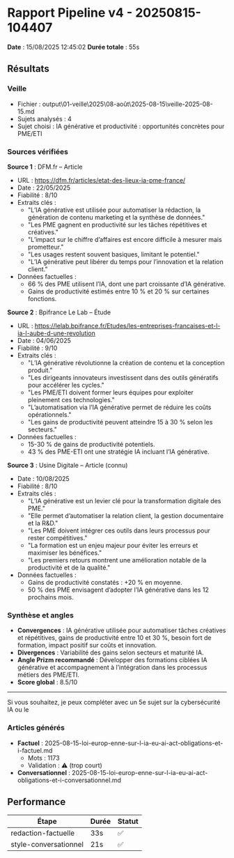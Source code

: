 # Rapport Pipeline v4 - 20250815-104407

**Date** : 15/08/2025 12:45:02
**Durée totale** : 55s

## Résultats

### Veille
- Fichier : output\01-veille\2025\08-août\2025-08-15\veille-2025-08-15.md
- Sujets analysés : 4
- Sujet choisi : IA générative et productivité : opportunités concrètes pour PME/ETI

### Sources vérifiées

**Source 1** : DFM.fr – Article  
- URL : https://dfm.fr/articles/etat-des-lieux-ia-pme-france/  
- Date : 22/05/2025  
- Fiabilité : 8/10  
- Extraits clés :  
  * "L’IA générative est utilisée pour automatiser la rédaction, la génération de contenu marketing et la synthèse de données."  
  * "Les PME gagnent en productivité sur les tâches répétitives et créatives."  
  * "L’impact sur le chiffre d’affaires est encore difficile à mesurer mais prometteur."  
  * "Les usages restent souvent basiques, limitant le potentiel."  
  * "L’IA générative peut libérer du temps pour l’innovation et la relation client."  
- Données factuelles :  
  * 66 % des PME utilisent l’IA, dont une part croissante d’IA générative.  
  * Gains de productivité estimés entre 10 % et 20 % sur certaines fonctions.

**Source 2** : Bpifrance Le Lab – Étude  
- URL : https://lelab.bpifrance.fr/Etudes/les-entreprises-francaises-et-l-ia-l-aube-d-une-revolution  
- Date : 04/06/2025  
- Fiabilité : 9/10  
- Extraits clés :  
  * "L’IA générative révolutionne la création de contenu et la conception produit."  
  * "Les dirigeants innovateurs investissent dans des outils génératifs pour accélérer les cycles."  
  * "Les PME/ETI doivent former leurs équipes pour exploiter pleinement ces technologies."  
  * "L’automatisation via l’IA générative permet de réduire les coûts opérationnels."  
  * "Les gains de productivité peuvent atteindre 15 à 30 % selon les secteurs."  
- Données factuelles :  
  * 15-30 % de gains de productivité potentiels.  
  * 43 % des PME-ETI ont une stratégie IA incluant l’IA générative.

**Source 3** : Usine Digitale – Article (connu)  
- Date : 10/08/2025  
- Fiabilité : 8/10  
- Extraits clés :  
  * "L’IA générative est un levier clé pour la transformation digitale des PME."  
  * "Elle permet d’automatiser la relation client, la gestion documentaire et la R&D."  
  * "Les PME doivent intégrer ces outils dans leurs processus pour rester compétitives."  
  * "La formation est un enjeu majeur pour éviter les erreurs et maximiser les bénéfices."  
  * "Les premiers retours montrent une amélioration notable de la productivité et de la qualité."  
- Données factuelles :  
  * Gains de productivité constatés : +20 % en moyenne.  
  * 50 % des PME envisagent d’adopter l’IA générative dans les 12 prochains mois.

### Synthèse et angles

- **Convergences** : IA générative utilisée pour automatiser tâches créatives et répétitives, gains de productivité entre 10 et 30 %, besoin fort de formation, impact positif sur coûts et innovation.  
- **Divergences** : Variabilité des gains selon secteurs et maturité IA.  
- **Angle Prizm recommandé** : Développer des formations ciblées IA générative et accompagnement à l’intégration dans les processus métiers des PME/ETI.  
- **Score global** : 8.5/10

---

Si vous souhaitez, je peux compléter avec un 5e sujet sur la cybersécurité IA ou le

### Articles générés
- **Factuel** : 2025-08-15-loi-europ-enne-sur-l-ia-eu-ai-act-obligations-et-i-factuel.md
  - Mots : 1173
  - Validation : ⚠️ (trop court)
- **Conversationnel** : 2025-08-15-loi-europ-enne-sur-l-ia-eu-ai-act-obligations-et-i-conversationnel.md

## Performance

| Étape | Durée | Statut |
|-------|-------|--------|
| redaction-factuelle | 33s | ✅ |
| style-conversationnel | 21s | ✅ |
